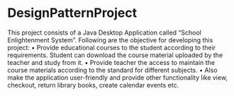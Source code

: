 # DesignPatternProject
This project consists of a Java Desktop Application called “School Enlightenment System”. Following are the objective for developing this project:
• Provide educational courses to the student according to their requirements. Student can download the course material uploaded by the teacher and study from it.
• Provide teacher the access to maintain the course materials according to the standard for different subjects.
• Also make the application user-friendly and provide other functionality like view, checkout, return library books, create calendar events etc.
